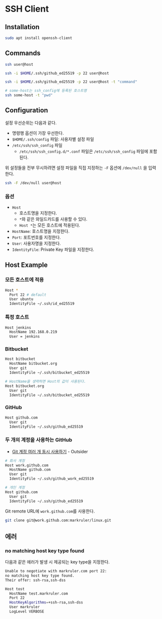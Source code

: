 # SSH Client

## Installation

```sh
sudo apt install openssh-client
```

## Commands

```sh
ssh user@host
```

```sh
ssh -i $HOME/.ssh/github_ed25519 -p 22 user@host
```

```sh
ssh -i $HOME/.ssh/github_ed25519 -p 22 user@host -t "command"
```

```sh
# some-host는 ssh_config에 등록된 호스트명
ssh some-host -t "pwd"
```

## Configuration

설정 우선순위는 다음과 같다.

- 명령행 옵션이 가장 우선한다.
- `$HOME/.ssh/config` 파일: 사용자별 설정 파일
- `/etc/ssh/ssh_config` 파일
  - `/etc/ssh/ssh_config.d/*.conf` 파일은 `/etc/ssh/ssh_config` 파일에 포함된다.

위 설정들을 전부 무시하려면 설정 파일을 직접 지정하는 `-F` 옵션에 `/dev/null` 을 입력한다.

```sh
ssh -F /dev/null user@host
```

### 옵션

- `Host`
  - 호스트명을 지정한다.
  - `*`와 같은 와일드카드를 사용할 수 있다.
  - `Host *`는 모든 호스트에 적용된다.
- `HostName`: 호스트명을 지정한다.
- `Port`: 포트번호를 지정한다.
- `User`: 사용자명을 지정한다.
- `IdentityFile`: Private Key 파일을 지정한다.

## Host Example

### 모든 호스트에 적용

```sh
Host *
  Port 22 # default
  User ubuntu
  IdentityFile ~/.ssh/id_ed25519
```

### 특정 호스트

```sh
Host jenkins
  HostName 192.168.0.219
  User = jenkins
```

### Bitbucket

```sh
Host bitbucket
  HostName bitbucket.org
  User git
  IdentityFile ~/.ssh/bitbucket_ed25519

# HostName을 생략하면 Host의 값이 사용된다.
Host bitbucket.org
  User git
  IdentityFile ~/.ssh/bitbucket_ed25519
```

### GitHub

```sh
Host github.com
  User git
  IdentityFile ~/.ssh/github_ed25519
```

### 두 개의 계정을 사용하는 GitHub

- [Git 계정 여러 개 동시 사용하기](https://blog.outsider.ne.kr/1448) - Outsider

```sh
# 회사 계정
Host work.github.com
  HostName github.com
  User git
  IdentityFile ~/.ssh/github_work_ed25519

# 개인 계정
Host github.com
  User git
  IdentityFile ~/.ssh/github_ed25519
```

Git remote URL에 `work.github.com`를 사용한다.

```sh
git clone git@work.github.com:markruler/linux.git
```

## 에러

### no matching host key type found

다음과 같은 에러가 발생 시 제공되는 key type을 지정한다.

```sh
Unable to negotiate with markruler.com port 22:
no matching host key type found.
Their offer: ssh-rsa,ssh-dss
```

```sh
Host tost
  HostName test.markruler.com
  Port 22
  HostKeyAlgorithms=+ssh-rsa,ssh-dss
  User markruler
  LogLevel VERBOSE
```
